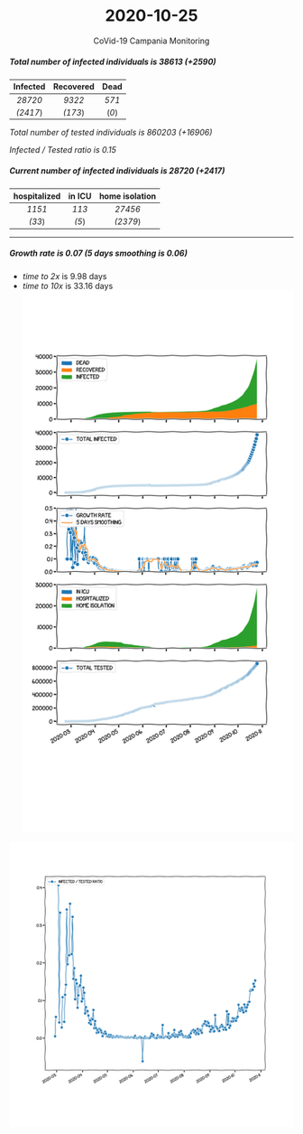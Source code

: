 <div align='center'>

# 2020-10-25
CoVid-19 Campania Monitoring
</div>

##### Total number of infected individuals is 38613 (+2590)
Infected | Recovered | Dead
:---: | :---: | :---:
*28720* | *9322* | *571*
*(2417*) | *(173*) | (*0*)

*Total number of tested individuals is 860203 (+16906)*

*Infected / Tested ratio is 0.15*
##### Current number of infected individuals is 28720 (+2417)
hospitalized | in ICU | home isolation
:---: | :---: | :---:
*1151* |*113* |*27456*
*(33*) |*(5*) |*(2379*)
***
##### Growth rate is 0.07 (5 days smoothing is 0.06)
- *time to 2x* is 9.98 days
- *time to 10x* is 33.16 days
![stats][stats]

![infected_normalized][infected_normalized]

[stats]: stats_Campania.png
[infected_normalized]: infected_normalized_Campania.png
